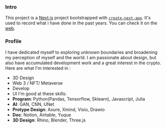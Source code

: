 ### Intro
This project is a [Next.js](https://nextjs.org/) project bootstrapped with [`create-next-app`](https://github.com/vercel/next.js/tree/canary/packages/create-next-app). It's used to record what i have done in the past years. You can check it on the [web](https://zacky.vercel.app/).

### Profile
I have dedicated myself to exploring unknown boundaries and broadening my perception of myself and the world. I am passionate about design, but also have accumulated development work and a great interest in the crypto. Here are what I'm interested in :
- 3D Design
- Web 3 / NFT/ Metaverse
- Develop
- UI
I'm good at these skills:
- __Program__: Python(Pandas, Tensorflow, Sklearn), Javascript, Julia
- __AI__: GAN, CNN, UNet
- __Protype Design__: Axure, Xmind, Visio, Drawio
- __Doc__: Notion, Airtable, Yuque
- __3D Design__: Rhino, Blender, Three.js
